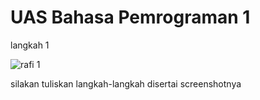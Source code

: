 # UAS Bahasa Pemrograman 1

langkah 1

![rafi 1](https://user-images.githubusercontent.com/46749109/55889711-affbf000-5bdb-11e9-9937-6973c9d4c9b3.png)


silakan tuliskan langkah-langkah disertai screenshotnya
